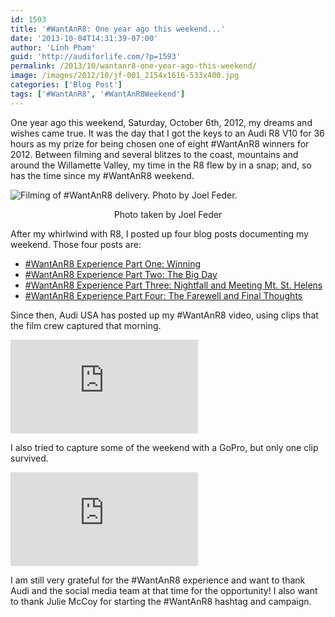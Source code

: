 ```yaml
---
id: 1593
title: '#WantAnR8: One year ago this weekend...'
date: '2013-10-04T14:31:39-07:00'
author: 'Linh Pham'
guid: 'http://audiforlife.com/?p=1593'
permalink: /2013/10/wantanr8-one-year-ago-this-weekend/
image: /images/2012/10/jf-001_2154x1616-533x400.jpg
categories: ['Blog Post']
tags: ['#WantAnR8', '#WantAnR8Weekend']
---
```


One year ago this weekend, Saturday, October 6th, 2012, my dreams and wishes came true. It was the day that I got the keys to an Audi R8 V10 for 36 hours as my prize for being chosen one of eight #WantAnR8 winners for 2012. Between filming and several blitzes to the coast, mountains and around the Willamette Valley, my time in the R8 flew by in a snap; and, so has the time since my #WantAnR8 weekend.

![Filming of #WantAnR8 delivery. Photo by Joel Feder.](https://audiforlife.com/wp-content/uploads/2012/10/jf-001_2154x1616.jpg)
<center>Photo taken by Joel Feder</center>

After my whirlwind with R8, I posted up four blog posts documenting my weekend. Those four posts are:

* [#WantAnR8 Experience Part One: Winning](/2012/10/wantanr8-experience-part-one-winning/)
* [#WantAnR8 Experience Part Two: The Big Day](/2012/10/wantanr8-experience-part-two-the-big-day/)
* [#WantAnR8 Experience Part Three: Nightfall and Meeting Mt. St. Helens](/2012/10/wantanr8-experience-nightfall-and-meeting-mt-st-helens/)
* [#WantAnR8 Experience Part Four: The Farewell and Final Thoughts](/2012/10/wantanr8-experience-part-four-the-farewell-and-final-thoughts/)

Since then, Audi USA has posted up my #WantAnR8 video, using clips that the film crew captured that morning.

<iframe src="https://www.youtube.com/embed/KoEIkXAih78?si=2Kg7Uj58AVIvqz2P" title="YouTube video player" frameborder="0" allow="accelerometer; autoplay; clipboard-write; encrypted-media; gyroscope; picture-in-picture; web-share" referrerpolicy="strict-origin-when-cross-origin" allowfullscreen></iframe>

I also tried to capture some of the weekend with a GoPro, but only one clip survived.

<iframe src="https://www.youtube.com/embed/wwiOWCy741E?si=7ni6YDnJLkZRmN8k" title="YouTube video player" frameborder="0" allow="accelerometer; autoplay; clipboard-write; encrypted-media; gyroscope; picture-in-picture; web-share" referrerpolicy="strict-origin-when-cross-origin" allowfullscreen></iframe>

I am still very grateful for the #WantAnR8 experience and want to thank Audi and the social media team at that time for the opportunity! I also want to thank Julie McCoy for starting the #WantAnR8 hashtag and campaign.
